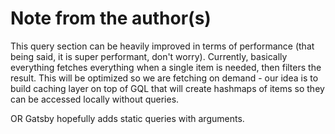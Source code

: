 # Note from the author(s)

This query section can be heavily improved in terms of performance (that being said, it is super performant, don't worry). Currently, basically everything fetches everything when a single item is needed, then filters the result. This will be optimized so we are fetching on demand - our idea is to build caching layer on top of GQL that will create hashmaps of items so they can be accessed locally without queries.

OR Gatsby hopefully adds static queries with arguments.